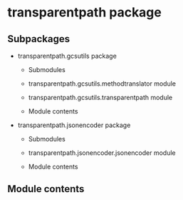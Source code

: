 # transparentpath package

## Subpackages


* transparentpath.gcsutils package


    * Submodules


    * transparentpath.gcsutils.methodtranslator module


    * transparentpath.gcsutils.transparentpath module


    * Module contents


* transparentpath.jsonencoder package


    * Submodules


    * transparentpath.jsonencoder.jsonencoder module


    * Module contents


## Module contents
